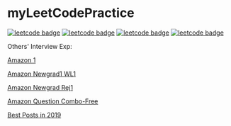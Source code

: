 # myLeetCodePractice

[![leetcode badge](https://leetcode-badge.chyroc.cn/?name=zywkloo&leetcode_badge_style=Solved/Total-{{.solved_question}}/{{.all_question}}-green.svg)](https://leetcode.com/problemset/all/?difficulty=Easy)
[![leetcode badge](https://leetcode-badge.chyroc.cn/?name=zywkloo&refresh=true)](https://github.com/Chyroc/leetcode-badge)
[![leetcode badge](https://leetcode-badge.chyroc.cn/?name=zywkloo&leetcode_badge_style=Leetcode%20|%20Ranking-{{.ranking}}-green.svg)](https://github.com/Chyroc/leetcode-badge)
[![leetcode badge](https://leetcode-badge.chyroc.cn/?name=zywkloo&leetcode_badge_style=Leetcode%20|%20Submission-{{.accepted_submission_rate}}-{{%20if%20le%20.accepted_submission_rate_float%200.3}}red{{%20else%20if%20le%20.solved_question_rate_float%200.6}}yellow{{%20else%20}}green{{%20end%20}}.svg&refresh=true)](https://github.com/Chyroc/leetcode-badge)

Others' Interview Exp:

[Amazon 1](https://leetcode.com/discuss/interview-experience/534905/Amazon-or-SDE2-or-Seattle-or-Feb-2020-Offer)

[Amazon Newgrad1 WL1](https://leetcode.com/discuss/interview-experience/499466/Amazon-or-SDE1-or-Canada-or-Feb-2020-Waitlist)

[Amazon Newgrad Rej1](https://leetcode.com/discuss/interview-question/449391/Amazon-or-SDE1-New-Grad-(Canada)-Video-Interview.-3-Rounds-45-min-each.-(Rejected))

[Amazon Question Combo-Free](https://leetcode.com/discuss/interview-question/344650/Amazon-Online-Assessment-Questions)

[Best Posts in 2019](https://leetcode.com/discuss/general-discussion/459286/Best-Posts-of-2019)

